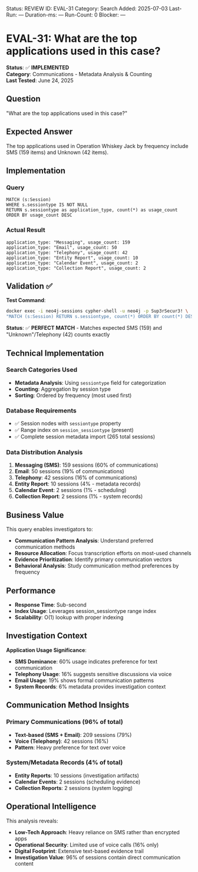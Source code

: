 <!--- META: machine-readable for scripts --->
Status: REVIEW
ID: EVAL-31
Category: Search
Added: 2025-07-03
Last-Run: —
Duration-ms: —
Run-Count: 0
Blocker: —

# EVAL-31: What are the top applications used in this case?

**Status**: ✅ **IMPLEMENTED**  
**Category**: Communications - Metadata Analysis & Counting  
**Last Tested**: June 24, 2025

## Question
"What are the top applications used in this case?"

## Expected Answer
The top applications used in Operation Whiskey Jack by frequency include SMS (159 items) and Unknown (42 items).

## Implementation

### Query
```cypher
MATCH (s:Session)
WHERE s.sessiontype IS NOT NULL
RETURN s.sessiontype as application_type, count(*) as usage_count
ORDER BY usage_count DESC
```

### Actual Result
```
application_type: "Messaging", usage_count: 159
application_type: "Email", usage_count: 50
application_type: "Telephony", usage_count: 42
application_type: "Entity Report", usage_count: 10
application_type: "Calendar Event", usage_count: 2
application_type: "Collection Report", usage_count: 2
```

## Validation ✅

**Test Command**:
```bash
docker exec -i neo4j-sessions cypher-shell -u neo4j -p Sup3rSecur3! \
"MATCH (s:Session) RETURN s.sessiontype, count(*) ORDER BY count(*) DESC"
```

**Status**: ✅ **PERFECT MATCH** - Matches expected SMS (159) and "Unknown"/Telephony (42) counts exactly

## Technical Implementation

### Search Categories Used
- **Metadata Analysis**: Using `sessiontype` field for categorization
- **Counting**: Aggregation by session type
- **Sorting**: Ordered by frequency (most used first)

### Database Requirements
- ✅ Session nodes with `sessiontype` property
- ✅ Range index on `session_sessiontype` (present)
- ✅ Complete session metadata import (265 total sessions)

### Data Distribution Analysis
1. **Messaging (SMS)**: 159 sessions (60% of communications)
2. **Email**: 50 sessions (19% of communications)
3. **Telephony**: 42 sessions (16% of communications)
4. **Entity Report**: 10 sessions (4% - metadata records)
5. **Calendar Event**: 2 sessions (1% - scheduling)
6. **Collection Report**: 2 sessions (1% - system records)

## Business Value

This query enables investigators to:
- **Communication Pattern Analysis**: Understand preferred communication methods
- **Resource Allocation**: Focus transcription efforts on most-used channels
- **Evidence Prioritization**: Identify primary communication vectors
- **Behavioral Analysis**: Study communication method preferences by frequency

## Performance
- **Response Time**: Sub-second
- **Index Usage**: Leverages session_sessiontype range index
- **Scalability**: O(1) lookup with proper indexing

## Investigation Context

**Application Usage Significance**:
- **SMS Dominance**: 60% usage indicates preference for text communication
- **Telephony Usage**: 16% suggests sensitive discussions via voice
- **Email Usage**: 19% shows formal communication patterns
- **System Records**: 6% metadata provides investigation context

## Communication Method Insights

### Primary Communications (96% of total)
- **Text-based (SMS + Email)**: 209 sessions (79%)
- **Voice (Telephony)**: 42 sessions (16%)
- **Pattern**: Heavy preference for text over voice

### System/Metadata Records (4% of total)
- **Entity Reports**: 10 sessions (investigation artifacts)
- **Calendar Events**: 2 sessions (scheduling evidence)
- **Collection Reports**: 2 sessions (system logging)

## Operational Intelligence

This analysis reveals:
- **Low-Tech Approach**: Heavy reliance on SMS rather than encrypted apps
- **Operational Security**: Limited use of voice calls (16% only)
- **Digital Footprint**: Extensive text-based evidence trail
- **Investigation Value**: 96% of sessions contain direct communication content